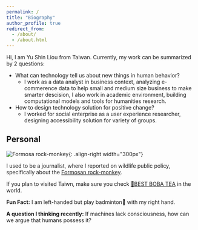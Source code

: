```yaml
---
permalink: /
title: "Biography"
author_profile: true
redirect_from: 
  - /about/
  - /about.html
---
```


Hi, I am Yu Shin Liou from Taiwan. Currently, my work can be summarized by 2 questions:

* What can technology tell us about new things in human behavior?
  * I work as a data analyst in business context, analyzing e-commerence data to help small and medium size business to make smarter descision, I also work in academic environment, building computational models and tools for humanities research.
* How to design technology solution for positive change?
  * I worked for social enterprise as a user experience researcher, designing accessibility solution for variety of groups. 

## Personal
<!-- <div align="right">
  <img src="/images/monkey.png">
</div> -->
<!-- width="指定寬度" height="指定高度" alt="圖片描述" -->
![Formosa rock-monkey](/images/monkey.png){: .align-right width="300px"}

I used to be a journalist, where I reported on wildlife public policy, specifically about the [Formosan rock-monkey](https://e-info.org.tw/search/google/%E5%8A%89%E7%BE%BD%E8%8A%AF#gsc.tab=0&gsc.q=%E5%8A%89%E7%BE%BD%E8%8A%AF).

If you plan to visited Taiwn, make sure you check [🧋BEST BOBA TEA](https://hackmd.io/E8eGG5XWTm26j6_nmUjaKQ?view) in the world. 


**Fun Fact:**
I am left-handed but play badminton🏸 with my right hand.

**A question I thinking recently:**
If machines lack consciousness, how can we argue that humans possess it?
